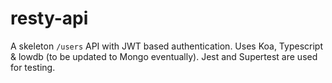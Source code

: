 
# resty-api

A skeleton `/users` API with JWT based authentication. Uses Koa, Typescript &amp; lowdb (to be updated to Mongo eventually). Jest and Supertest are used for testing.
